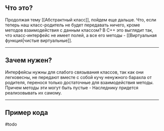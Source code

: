 ## Что это?
Продолжая тему [[Абстрактный класс]], пойдем еще дальше. Что, если теперь наш класс-родитель не будет передавать ничего, кроме методов взаимодействия с данным классом?
В C++ это выглядит так, что класс-интерфейс не имеет полей, а все его методы - [[Виртуальная функция|чистые виртуальные]].

---

## Зачем нужен?
Интерфейсы нужны для слабого связывания классов, так как они легковесны, не передают вместе с собой кучу ненужного барахла от родителя, перенося только достаточные для взаимодействия методы. Причем методы эти могут быть пустые - Наследнику придется реализовывать их самому.

---

## Пример кода
#todo 